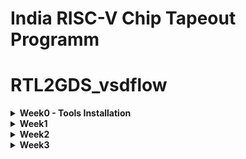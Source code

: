 # India RISC-V Chip Tapeout Programm 

# RTL2GDS_vsdflow
<details>
<summary><strong>Week0 - Tools Installation</strong></summary>

---
    
### 1. Yosys Installation
```
$ git clone https://github.com/YosysHQ/yosys.git
$ cd yosys 
$ sudo apt install make (If make is not installed please install it) 
$ sudo apt-get install build-essential clang bison flex \
    libreadline-dev gawk tcl-dev libffi-dev git \
    graphviz xdot pkg-config python3 libboost-system-dev \
    libboost-python-dev libboost-filesystem-dev zlib1g-dev
$ make 
$ sudo make install
```
<p align="center">
<img width="1920" height="1080" alt="Screenshot from 2025-09-20 13-46-18" src="https://github.com/user-attachments/assets/7011b588-b732-4acb-8e85-19fcfec18e85" />
<b>✅ Yosys Successfully Installed</b>
</p>

---
***

### 2. Iverilog

```
$ sudo apt-get install iverilog
```
<p align="center">
<img width="1920" height="1080" alt="Screenshot from 2025-09-20 14-08-04" src="https://github.com/user-attachments/assets/c8f656ad-aefc-405a-989c-8e554f7795ff" />
<b> ✅ Iverilog Successfully Installed</b>
</p>

***
---

### 3. GTKWave
```
$ sudo apt update
$ sudo apt install gtkwave
```
<p align="center">
<img width="1920" height="1080" alt="Screenshot from 2025-09-20 14-14-41" src="https://github.com/user-attachments/assets/4b9eab4c-2880-442a-b614-ce829813c7ef" />
<b> ✅ GTKWave Successfully Installed</b>
</p>

---
***

### 4. Ngspice 

```
$ sudo apt update
$ sudo apt install ngspice
```
<p align="center">
<img width="1920" height="1080" alt="Screenshot from 2025-09-20 17-23-36" src="https://github.com/user-attachments/assets/199fee54-344e-4421-a951-2269e95398f0" />
<b> ✅ Ngspice Successfully Installed </b>
</p>

---
***

### 5. Magic vlsi
```
# Install required dependencies
sudo apt-get install m4
sudo apt-get install tcsh
sudo apt-get install csh
sudo apt-get install libx11-dev
sudo apt-get install tcl-dev tk-dev
sudo apt-get install libcairo2-dev
sudo apt-get install mesa-common-dev libglu1-mesa-dev
sudo apt-get install libncurses-dev

# Clone Magic repository
git clone https://github.com/RTimothyEdwards/magic
cd magic

# Configure build
./configure

# Build Magic
make

# Install system-wide
sudo make install
```
<p align="center">
<img width="1920" height="1080" alt="Screenshot from 2025-09-20 17-29-23" src="https://github.com/user-attachments/assets/d9cf5be0-dc8e-4a48-9df4-fbe4efc29a87" />
<b> ✅ Magic VLSI Successfully Installed </b>
</p>

******

</details>

<details>
<summary><strong> Week1 </strong></summary>
    
### RTL design and synthesis 

<p align="center">
<img width="1920" height="1080" alt="Screenshot from 2025-09-27 20-45-52" src="https://github.com/user-attachments/assets/e6532707-b67f-4eb0-beea-456eca1dcdd1" />
<b> Netlist for Yosys </b>
</p>

***

<p align="center">
<img width="1920" height="1080" alt="Screenshot from 2025-09-27 21-06-36" src="https://github.com/user-attachments/assets/f2415e3b-c4bc-40b2-b9ec-2eac7802374f" />
<b>iverilog & gtkwave implimentation  
  example 2x1 mux o/p wave  </b>
</p>

***


</details>

<details> <summary><strong> Week2 </strong></summary>

## Overview
The **VSDBabySoC** is a simple SoC (System-on-Chip) design incorporating a RISC-V processor (`rvmyth`), a PLL (Phase-Locked Loop) module (`pll`), and a DAC (Digital-to-Analog Converter) module (`dac`). This project demonstrates integration of these IP cores and aims to simulate and verify the design behavior using pre-synthesis and post-synthesis simulations.

## Project Structure
- `src/include/` - Contains header files (`*.vh`) with necessary macros or parameter definitions.
- `src/module/` - Contains Verilog files for each module in the SoC design.
- `output/` - Directory where compiled outputs and simulation files will be generated.

## Requirements
Ensure you have **Icarus Verilog** installed for compilation and **GTKWave** for viewing waveform files. This project assumes a Unix-like environment (macOS/Linux).

## Step-by-Step Guide

### 1. Setup and Prepare Project Directory
Clone or set up the directory structure as follows:
```txt
VSDBabySoC/
├── src/
│   ├── include/
│   │   ├── sandpiper.vh
│   │   └── other header files...
│   ├── module/
│   │   ├── vsdbabysoc.v      # Top-level module integrating all components
│   │   ├── rvmyth.v          # RISC-V core module
│   │   ├── avsdpll.v         # PLL module
│   │   ├── avsddac.v         # DAC module
│   │   └── testbench.v       # Testbench for simulation
└── output/
└── compiled_tlv/         # Holds compiled intermediate files if needed
```

### Module Descriptions

<details>
   <summary><strong>2.1 vsdbabysoc.v (Top-Level SoC Module)</strong></summary>
      This is the top-level module that integrates the rvmyth, pll, and dac modules.<br>
   [VSDBabySoC](https://github.com/manili/VSDBabySoC.git)
      
   
      - Inputs:
         - reset: Resets the core processor.
         - VCO_IN, ENb_CP, ENb_VCO, REF: PLL control signals.
         - VREFH: DAC reference voltage.
      - Outputs:
         - OUT: Analog output from DAC.
         - Connections:
         - RV_TO_DAC - A 10-bit bus that connects the RISC-V core output to the DAC input.
         - CLK - The clock signal generated by the PLL.
      
</details>

   <details>
     <summary><strong>2.2 rvmyth.v (RISC-V Core)</strong></summary>
     The rvmyth module is a simple RISC-V based processor. It outputs a 10-bit digital signal (OUT) to be converted by the DAC.<br>
     [rvmyth](https://github.com/kunalg123/rvmyth/)
      
      Inputs:
         - CLK: Clock signal generated by the PLL.
         - reset: Initializes or resets the processor.
      Outputs:
         - OUT: A 10-bit digital signal representing processed data to be sent to the DAC.
         
   </details>

   <details>
     <summary><strong>2.3 avsdpll.v (PLL Module)</strong></summary>
     The pll module is a phase-locked loop that generates a stable clock (CLK) for the RISC-V core.<br>
     [Introduction](https://github.com/ireneann713/PLL.git)
     [avsdpll](https://github.com/lakshmi-sathi/avsdpll_1v8.git)
      
      Inputs:
         - VCO_IN, ENb_CP, ENb_VCO, REF: Control and reference signals for PLL operation.
      Output:
         - CLK: A stable clock signal for synchronizing the core and other modules.
         
         
   </details>

   <details>
     <summary><strong>2.4 avsddac.v (DAC Module)</strong></summary>
     The dac module converts the 10-bit digital signal from the rvmyth core to an analog output.<br>
     [avsddac](https://github.com/vsdip/rvmyth_avsddac_interface.git)
      
      Inputs:
         - D: A 10-bit digital input from the processor.
         - VREFH: Reference voltage for the DAC.
      Output:
         - OUT: Analog output signal.

         
   </details>

### Testbench
The testbench.v file is a test module to verify the functionality of vsdbabysoc. It includes signal initialization, clock generation, and waveform dumping for both pre-synthesis and post-synthesis simulations.
Waveform Output:
   - pre_synth_sim.vcd or post_synth_sim.vcd files generated based on simulation conditions.

### Simulation Steps
#### Pre-Synthesis Simulation
Run the following command to perform a pre-synthesis simulation:

```tcl
iverilog -o output/pre_synth_sim/pre_synth_sim.out -DPRE_SYNTH_SIM \
    -I src/include -I src/module \
    src/module/testbench.v src/module/vsdbabysoc.v
cd output/pre_synth_sim
./pre_synth_sim.out
```
<img width="1920" height="1080" alt="Screenshot from 2025-10-10 17-07-07" src="https://github.com/user-attachments/assets/3b720326-6576-44c8-a089-ed015f61cf4a" />


**Explanation:**
   - -DPRE_SYNTH_SIM: Defines the PRE_SYNTH_SIM macro for conditional compilation in the testbench.
   - The resulting pre_synth_sim.vcd file can be viewed in GTKWave.

#### Viewing Waveform in GTKWave
After running the simulation, open the VCD file in GTKWave:
`gtkwave output/pre_synth_sim/pre_synth_sim.vcd`

#### Post-Synthesis Simulation
To run a post-synthesis simulation, use:
```tcl
iverilog -o output/post_synth_sim/post_synth_sim.out -DPOST_SYNTH_SIM \
    -I src/include -I src/module \
    src/module/testbench.v output/synthesized/vsdbabysoc.synth.v
cd output/post_synth_sim
./post_synth_sim.out
```

### Trouble shooting tips

   - Module Redefinition: If you encounter redefinition errors, ensure modules are included only once, either in the testbench or in the command line.
   - Path Issues: Verify paths specified with -I are correct. Use full paths if relative paths cause errors.

## Yosys final report
<img width="1920" height="1080" alt="Screenshot from 2025-10-10 17-00-30" src="https://github.com/user-attachments/assets/885545e5-e6f2-4e11-8545-b1a1c9c70733" />


  
</details>

<details> <summary><strong> Week3 </strong></summary>

# GLS OF BABYSOC
## POST-SYNTHESIS SIMULATION

### Purpose of GLS:
Gate-Level Simulation is used to verify the functionality of a design after the synthesis process. Unlike behavioral or RTL (Register Transfer Level) simulations, which are performed at a higher level of abstraction, GLS works on the netlist generated post-synthesis. This netlist includes the actual gates and connections used to implement the design.

### Key Aspects of GLS for BabySoC:
1. **Verification with Timing Information:**
   - GLS is performed using Standard Delay Format (SDF) files to ensure timing correctness.
   - This checks if the SoC behaves as expected under real-world timing constraints.

2. **Design Validation Post-Synthesis:**
   - Confirms that the design's logical behavior remains correct after mapping it to the gate-level representation.
   - Ensures that the design is free from issues like metastability or glitches.

3. **Simulation Tools:**
   - Tools like Icarus Verilog or a similar simulator can be used for compiling and running the gate-level netlist.
   - Waveforms are typically analyzed using GTKWave.

4. **Importance for BabySoC:**
   - BabySoC consists of multiple modules like the RISC-V processor, PLL, and DAC. GLS ensures that these modules interact correctly and meet the timing requirements in the synthesized design.


Here is the step-by-step execution plan for running the  commands manually:
---
### **Step 1: Load the Top-Level Design and Supporting Modules**
```bash
yosys
```

Inside the Yosys shell, run:
```yosys
read_verilog /home/aadarsh/VSDBabySoC/src/module/vsdbabysoc.v
read_verilog -I /home/aadarsh/VSDBabySoC/src/include /home/ananya123/VSDBabySoCC/src/module/rvmyth.v
read_verilog -I /home/aadarsh/VSDBabySoC/src/include /home/ananya123/VSDBabySoCC/src/module/clk_gate.v

```
<img width="1920" height="1080" alt="Screenshot from 2025-10-13 20-05-36" src="https://github.com/user-attachments/assets/bf116938-1ca6-4b98-975f-2def17c85dfd" />

### **Step 2: Load the Liberty Files for Synthesis**
Inside the same Yosys shell, run:
```yosys
read_liberty -lib /home/aadarsh/VSDBabySoC/src/lib/avsdpll.lib
read_liberty -lib /home/aadarsh/VSDBabySoC/src/lib/avsddac.lib
read_liberty -lib /home/aadarsh/VSDBabySoC/src/lib/sky130_fd_sc_hd__tt_025C_1v80.lib
```
<img width="1215" height="377" alt="Screenshot from 2025-10-13 20-07-40" src="https://github.com/user-attachments/assets/97ea1cd7-617a-423f-ac61-033710300cc0" />

---

### **Step 3: Run Synthesis Targeting `vsdbabysoc`**
```yosys
synth -top vsdbabysoc
```
<img width="1920" height="1080" alt="Screenshot from 2025-10-13 20-09-43" src="https://github.com/user-attachments/assets/b237be12-bb00-46f9-8c2c-1802e2c03ce0" />
<img width="1914" height="510" alt="Screenshot from 2025-10-13 20-10-12" src="https://github.com/user-attachments/assets/4d327783-8765-42be-8ca9-4c709d95ace6" />

---

### **Step 4: Map D Flip-Flops to Standard Cells**
```yosys
dfflibmap -liberty /home/aadarsh/VSDBabySoC/src/lib/sky130_fd_sc_hd__tt_025C_1v80.lib
```
<img width="1138" height="647" alt="Screenshot from 2025-10-13 20-12-05" src="https://github.com/user-attachments/assets/b1527035-f71b-4e00-9e2f-55182aede59d" /> 

---

### **Step 5: Perform Optimization and Technology Mapping**
```yosys
opt
```
<img width="1920" height="1080" alt="Screenshot from 2025-10-13 20-13-19" src="https://github.com/user-attachments/assets/2f095e01-68f2-426b-b29e-b76ed50dc53d" />

---



### **Step 6: Check Statistics**
```yosys
stat
```
![WhatsApp Image 2024-11-16 at 5 20 23 AM (3)](https://github.com/user-attachments/assets/292c9093-9a6d-417e-b094-0b8a6e27e7c3)
![WhatsApp Image 2024-11-16 at 5 20 23 AM (2)](https://github.com/user-attachments/assets/ce8ad45b-92ae-4cc8-a4dd-0f52028e078e)
![WhatsApp Image 2024-11-16 at 5 20 23 AM (1)](https://github.com/user-attachments/assets/e1741767-2b83-4d88-909e-e5d4c73411f4)

---

### **Step 7: Write the Synthesized Netlist** 
```yosys
write_verilog -noattr /home/aadarsh/VSDBabySoC/output/post_synth_sim/vsdbabysoc.synth.v
```
![WhatsApp Image 2024-11-16 at 5 20 23 AM](https://github.com/user-attachments/assets/1e0444b4-ad66-4798-b7f7-7bc1e13cf88a)

---

</details>




